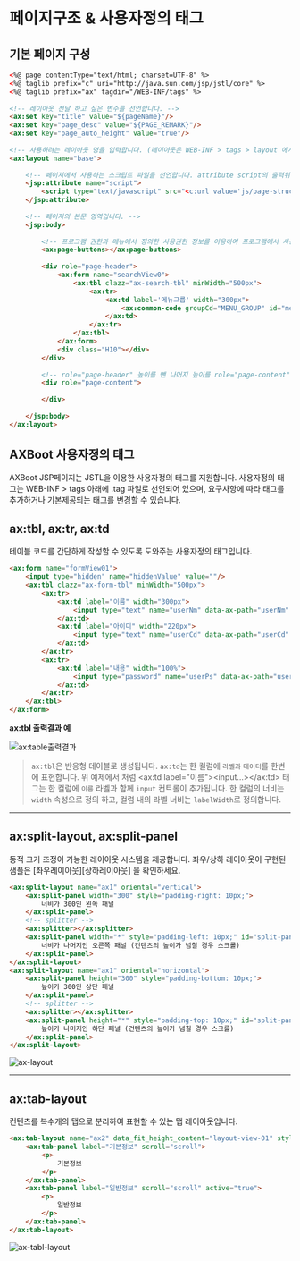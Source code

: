 # 페이지구조 & 사용자정의 태그

## 기본 페이지 구성

```html
<%@ page contentType="text/html; charset=UTF-8" %>
<%@ taglib prefix="c" uri="http://java.sun.com/jsp/jstl/core" %>
<%@ taglib prefix="ax" tagdir="/WEB-INF/tags" %>
 
<!-- 레이아웃 전달 하고 싶은 변수를 선언합니다. -->
<ax:set key="title" value="${pageName}"/>
<ax:set key="page_desc" value="${PAGE_REMARK}"/>
<ax:set key="page_auto_height" value="true"/>
 
<!-- 사용하려는 레이아웃 명을 입력합니다. (레이아웃은 WEB-INF > tags > layout 에서 관리됩니다.) -->
<ax:layout name="base">
 
    <!-- 페이지에서 사용하는 스크립트 파일을 선언합니다. attribute script의 출력위치는 layout에서 결정합니다. -->
    <jsp:attribute name="script">
        <script type="text/javascript" src="<c:url value='js/page-structure.js' />"></script>
    </jsp:attribute>
 
    <!-- 페이지의 본문 영역입니다. -->
    <jsp:body>
 
        <!-- 프로그램 권한과 메뉴에서 정의한 사용권한 정보를 이용하여 프로그램에서 사용 가능한 버튼을 자동 처리 합니다. -->
        <ax:page-buttons></ax:page-buttons>
 
        <div role="page-header">
            <ax:form name="searchView0">
                <ax:tbl clazz="ax-search-tbl" minWidth="500px">
                    <ax:tr>
                        <ax:td label='메뉴그룹' width="300px">
                            <ax:common-code groupCd="MENU_GROUP" id="menuGrpCd"/>
                        </ax:td>
                    </ax:tr>
                </ax:tbl>
            </ax:form>
            <div class="H10"></div>
        </div>
 
        <!-- role="page-header" 높이를 뺀 나머지 높이를 role="page-content" 가 차지하게 됩니다 -->
        <div role="page-content">
 
        </div>
 
    </jsp:body>
</ax:layout>
```

## AXBoot 사용자정의 태그
AXBoot JSP페이지는 JSTL을 이용한 사용자정의 태그를 지원합니다. 사용자정의 태그는 WEB-INF > tags 아래에 .tag 파일로 선언되어 있으며, 요구사항에 따라 태그를 추가하거나 기본제공되는 태그를 변경할 수 있습니다.

## ax:tbl, ax:tr, ax:td
테이블 코드를 간단하게 작성할 수 있도록 도와주는 사용자정의 태그입니다.
```html
<ax:form name="formView01">
    <input type="hidden" name="hiddenValue" value=""/>
    <ax:tbl clazz="ax-form-tbl" minWidth="500px">
        <ax:tr>
            <ax:td label="이름" width="300px">
                <input type="text" name="userNm" data-ax-path="userNm" maxlength="15" title="이름" class="av-required form-control W120" value=""/>
            </ax:td>
            <ax:td label="아이디" width="220px">
                <input type="text" name="userCd" data-ax-path="userCd" maxlength="100" title="아이디" class="av-required form-control W150" value=""/>
            </ax:td>
        </ax:tr>
        <ax:tr>
            <ax:td label="내용" width="100%">
                <input type="password" name="userPs" data-ax-path="userPs" maxlength="128" class="form-control W120" value="" readonly="readonly"/>
            </ax:td>
        </ax:tr>
    </ax:tbl>
</ax:form>
```
**ax:tbl 출력결과 예**

![ax:table출력결과](https://raw.githubusercontent.com/axboot/ax-boot-document/master/assets/ax-table.png)

> `ax:tbl`은 반응형 테이블로 생성됩니다. `ax:td`는 한 컬럼에 `라벨과` `데이터`를 한번에 표현합니다. 위 예제에서 처럼 <ax:td label="이름"><input...></ax:td> 태그는 한 컬럼에 `이름` 라벨과 함께 `input` 컨트롤이 추가됩니다. 한 컬럼의 너비는 `width` 속성으로 정의 하고, 컬럼 내의 라벨 너비는 `labelWidth`로 정의합니다.

---

## ax:split-layout, ax:split-panel
동적 크기 조정이 가능한 레이아웃 시스템을 제공합니다. 좌우/상하 레이아웃이 구현된 샘플은 [좌우레이아웃][상하레이아웃] 을 확인하세요.
```html
<ax:split-layout name="ax1" oriental="vertical">
    <ax:split-panel width="300" style="padding-right: 10px;">
        너비가 300인 왼쪽 패널
    </ax:split-panel>
    <!-- splitter -->
    <ax:splitter></ax:splitter>
    <ax:split-panel width="*" style="padding-left: 10px;" id="split-panel-form" scroll="true">
        너비가 나머지인 오른쪽 패널 (건텐츠의 높이가 넘칠 경우 스크롤)
    </ax:split-panel>
</ax:split-layout>
<ax:split-layout name="ax1" oriental="horizontal">
    <ax:split-panel height="300" style="padding-bottom: 10px;">
        높이가 300인 상단 패널
    </ax:split-panel>
    <!-- splitter -->
    <ax:splitter></ax:splitter>
    <ax:split-panel height="*" style="padding-top: 10px;" id="split-panel-form" scroll="true">
        높이가 나머지인 하단 패널 (건텐츠의 높이가 넘칠 경우 스크롤)
    </ax:split-panel>
</ax:split-layout>
```
![ax-layout](https://raw.githubusercontent.com/axboot/ax-boot-document/master/assets/ax-layout.png)

---

## ax:tab-layout
컨텐츠를 복수개의 탭으로 분리하여 표현할 수 있는 탭 레이아웃입니다. 
```html
<ax:tab-layout name="ax2" data_fit_height_content="layout-view-01" style="height:100%;">
    <ax:tab-panel label="기본정보" scroll="scroll">
        <p>
            기본정보
        </p>
    </ax:tab-panel>
    <ax:tab-panel label="일반정보" scroll="scroll" active="true">
    	<p>
            일반정보
        </p>
    </ax:tab-panel>
</ax:tab-layout>
```
![ax-tabl-layout](https://raw.githubusercontent.com/axboot/ax-boot-document/master/assets/ax-tab-layout.png)
